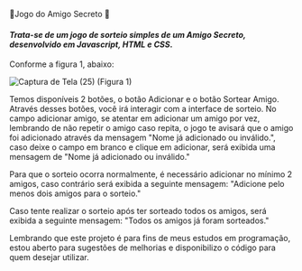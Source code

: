 🎲Jogo do Amigo Secreto 🎲
#### _Trata-se de um jogo de sorteio simples de um Amigo Secreto, desenvolvido em Javascript, HTML e CSS_.

Conforme a figura 1, abaixo: 

![Captura de Tela (25)](https://github.com/user-attachments/assets/f78c8038-0d53-4abd-ae05-ba57661a7887)
(Figura 1)



Temos disponíveis 2 botões, o botão Adicionar e o botão Sortear Amigo. Através desses botões, você irá interagir com a interface de sorteio. No campo adicionar amigo, se atentar em adicionar um amigo por vez, lembrando de não repetir o amigo caso repita, o jogo te avisará que o amigo foi adicionado através da mensagem "Nome já adicionado ou inválido.", caso deixe o campo em branco e clique em adicionar, será exibida uma mensagem de "Nome já adicionado ou inválido."

Para que o sorteio ocorra normalmente, é necessário adicionar no mínimo 2 amigos, caso contrário será exibida a seguinte mensagem: "Adicione pelo menos dois amigos para o sorteio."

Caso tente realizar o sorteio após ter sorteado todos os amigos, será exibida a seguinte mensagem: "Todos os amigos já foram sorteados."

Lembrando que este projeto é para fins de meus estudos em programação, estou aberto para sugestões de melhorias e disponibilizo o código para quem desejar utilizar.
